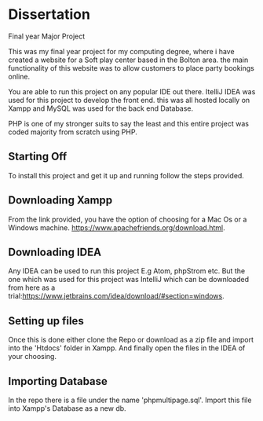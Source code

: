 # Dissertation

Final year Major Project

This was my final year project for my computing degree, where i have created a website for a Soft play center based in the Bolton area. the main functionality of this website was to allow customers to place party bookings online.

You are able to run this project on any popular IDE out there. ItelliJ IDEA was used for this project to develop the front end. this was all hosted locally on Xampp and MySQL was used for the back end Database.

PHP is one of my stronger suits to say the least and this entire project was coded majority from scratch using PHP.

## Starting Off

To install this project and get it up and running follow the steps provided.

## Downloading Xampp

From the link provided, you have the option of choosing for a Mac Os or a Windows machine.
https://www.apachefriends.org/download.html.


## Downloading IDEA

Any IDEA can be used to run this project E.g Atom, phpStrom etc.
But the one which was used for this project was IntelliJ which can be downloaded from here as a trial:https://www.jetbrains.com/idea/download/#section=windows.

## Setting up files

Once this is done either clone the Repo or download as a zip file and import into the 'Htdocs' folder in Xampp. And finally open the files in the IDEA of your choosing.

## Importing Database

In the repo there is a file under the name 'phpmultipage.sql'. Import this file into Xampp's Database as a new db.


